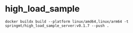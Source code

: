 # high_load_sample

```
docker buildx build --platform linux/amd64,linux/arm64 -t springmt/high_load_sample_server:v0.1.7 --push .
```
